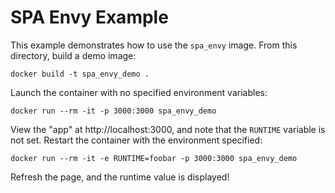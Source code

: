 # SPA Envy Example

This example demonstrates how to use the `spa_envy` image.  From this directory,
build a demo image:

```shell
docker build -t spa_envy_demo .
```

Launch the container with no specified environment variables:

```shell
docker run --rm -it -p 3000:3000 spa_envy_demo
```

View the "app" at http://localhost:3000, and note that the `RUNTIME` variable
is not set.  Restart the container with the environment specified:

```shell
docker run --rm -it -e RUNTIME=foobar -p 3000:3000 spa_envy_demo
```

Refresh the page, and the runtime value is displayed!